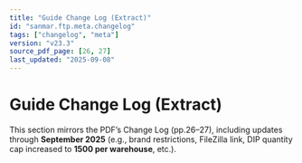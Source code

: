 ```yaml
---
title: "Guide Change Log (Extract)"
id: "sanmar.ftp.meta.changelog"
tags: ["changelog", "meta"]
version: "v23.3"
source_pdf_page: [26, 27]
last_updated: "2025-09-08"
---
```


# Guide Change Log (Extract)

This section mirrors the PDF’s Change Log (pp.26–27), including updates through **September 2025** (e.g., brand restrictions, FileZilla link, DIP quantity cap increased to **1500 per warehouse**, etc.).
